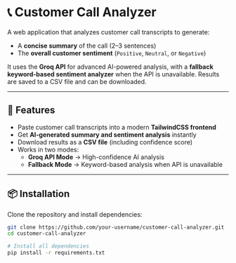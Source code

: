 # 📞 Customer Call Analyzer

A web application that analyzes customer call transcripts to generate:
- A **concise summary** of the call (2–3 sentences)  
- The **overall customer sentiment** (`Positive`, `Neutral`, or `Negative`)  

It uses the **Groq API** for advanced AI-powered analysis, with a **fallback keyword-based sentiment analyzer** when the API is unavailable. Results are saved to a CSV file and can be downloaded.

---

## 🚀 Features

- Paste customer call transcripts into a modern **TailwindCSS frontend**  
- Get **AI-generated summary and sentiment analysis** instantly  
- Download results as a **CSV file** (including confidence score)  
- Works in two modes:
  - **Groq API Mode** → High-confidence AI analysis  
  - **Fallback Mode** → Keyword-based analysis when API is unavailable  

---

## 📦 Installation

Clone the repository and install dependencies:

```bash
git clone https://github.com/your-username/customer-call-analyzer.git
cd customer-call-analyzer

# Install all dependencies
pip install -r requirements.txt
